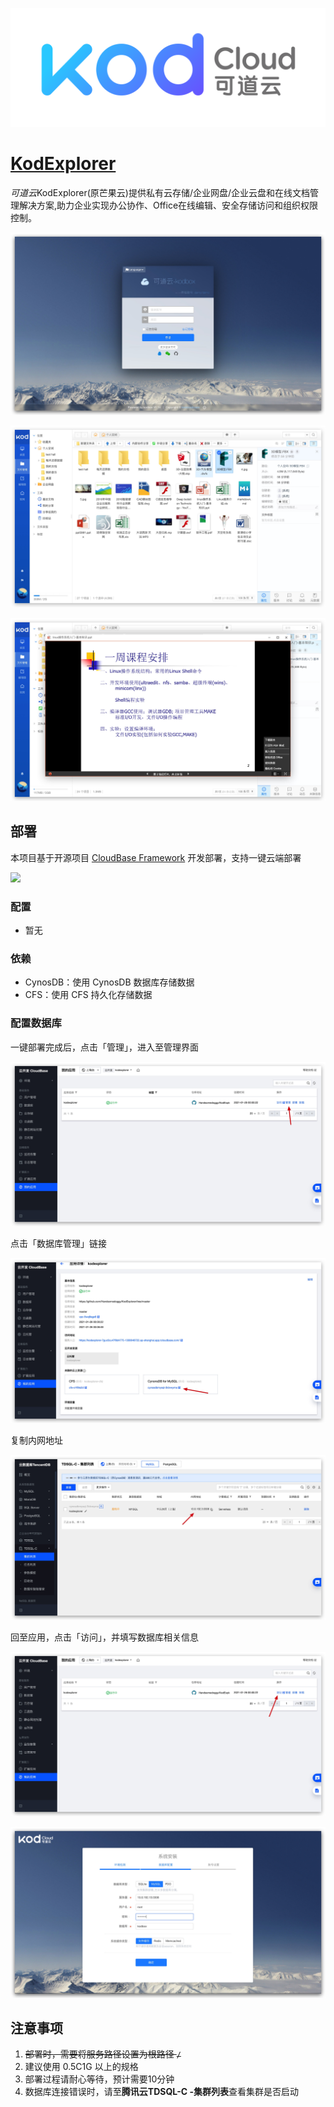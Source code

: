 ![logo](./logo.png)

# [KodExplorer](http://www.kodcloud.com)

*可道云*KodExplorer(原芒果云)提供私有云存储/企业网盘/企业云盘和在线文档管理解决方案,助力企业实现办公协作、Office在线编辑、安全存储访问和组织权限控制。

![01](./01.jpg)

![02](./02.jpg)

![](./03.jpg)

## 部署

本项目基于开源项目 [CloudBase Framework](https://github.com/Tencent/cloudbase-framework) 开发部署，支持一键云端部署

[![](https://main.qcloudimg.com/raw/67f5a389f1ac6f3b4d04c7256438e44f.svg)](https://console.cloud.tencent.com/tcb/env/index?action=CreateAndDeployCloudBaseProject&appUrl=https%3A%2F%2Fgithub.com%2FHandsomedoggy%2FKodExplorer&branch=master)

### 配置

- 暂无

### 依赖

- CynosDB：使用 CynosDB 数据库存储数据
- CFS：使用 CFS 持久化存储数据

### 配置数据库

一键部署完成后，点击「管理」，进入至管理界面

![](./04-1.jpg)

点击「数据库管理」链接

![](./04-2.jpg)

复制内网地址

![](./04-3.jpg)

回至应用，点击「访问」，并填写数据库相关信息

![](./04-4.jpg)

![](./04-5.jpg)

## 注意事项

1. ~~部署时，需要将服务路径设置为根路径 `/`~~
2. 建议使用 0.5C1G 以上的规格
3. 部署过程请耐心等待，预计需要10分钟
4. 数据库连接错误时，请至**腾讯云TDSQL-C -集群列表**查看集群是否启动